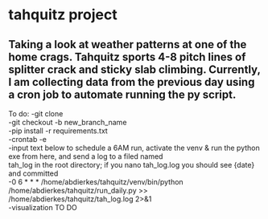 # tahquitz project
## Taking a look at weather patterns at one of the home crags. Tahquitz sports 4-8 pitch lines of splitter crack and sticky slab climbing. Currently, I am collecting data from the previous day using a cron job to automate running the py script.

To do:
-git clone <ssh-key> <br>
-git checkout -b new_branch_name <br>
-pip install -r requirements.txt <br>
-crontab -e <br>
-input text below to schedule a 6AM run, activate the venv & run the python exe from here, and send a log to a filed named<br> tah_log in the root directory; if you nano tah_log.log you should see {date} and committed<br>
-0 6 * * * /home/abdierkes/tahquitz/venv/bin/python /home/abdierkes/tahquitz/run_daily.py >><br> /home/abdierkes/tahquitz/tah_log.log 2>&1<br>
-visualization TO DO<br>
